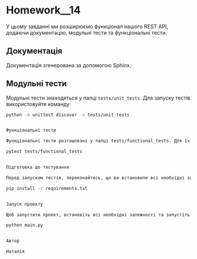 # Homework__14

У цьому завданні ми розширюємо функціонал нашого REST API, додаючи документацію, модульні тести та функціональні тести.

## Документація

Документація згенерована за допомогою Sphinx.

## Модульні тести

Модульні тести знаходяться у папці `tests/unit_tests`. Для запуску тестів використовуйте команду:

```bash
python -m unittest discover -s tests/unit_tests


Функціональні тести

Функціональні тести розташовані у папці tests/functional_tests. Для їх виконання, встановіть pytest, а потім використайте:

pytest tests/functional_tests


Підготовка до тестування

Перед запуском тестів, переконайтесь, що ви встановили всі необхідні залежності. Можете скористатися віртуальним середовищем.

pip install -r requirements.txt


Запуск проекту

Щоб запустити проект, встановіть всі необхідні залежності та запустіть основний файл проекту.

python main.py


Автор

Наталія

